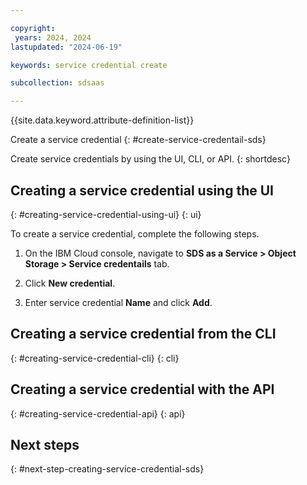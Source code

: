 ```yaml
---

copyright:
 years: 2024, 2024
lastupdated: "2024-06-19"

keywords: service credential create

subcollection: sdsaas

---
```


{{site.data.keyword.attribute-definition-list}}

Create a service credential
{: #create-service-credentail-sds}

Create service credentials by using the UI, CLI, or API.
{: shortdesc}



## Creating a service credential using the UI
{: #creating-service-credential-using-ui}
{: ui}

To create a service credential, complete the following steps.

1. On the IBM Cloud console, navigate to **SDS as a Service > Object Storage > Service credentails** tab.

2. Click **New credential**.

3. Enter service credential **Name** and click **Add**.


## Creating a service credential from the CLI
{: #creating-service-credential-cli}
{: cli}






## Creating a service credential with the API
{: #creating-service-credential-api}
{: api}




## Next steps
{: #next-step-creating-service-credential-sds}
